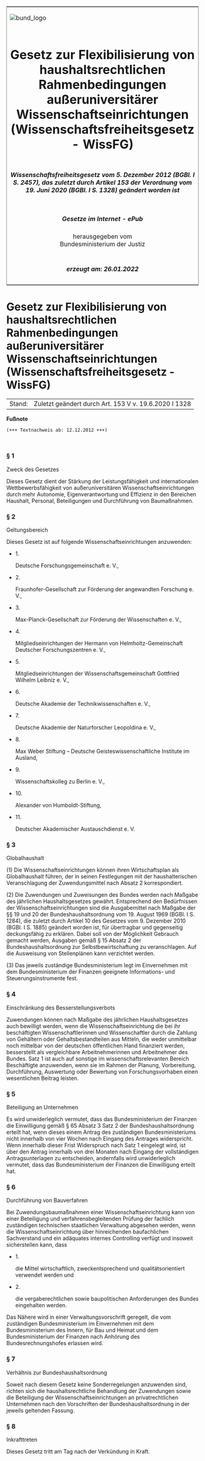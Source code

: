 <span id="DECKBLATT.html"></span>

<table border="0" frame="border" width="100%">

<tr valign="top">

<td align="left">

![bund\_logo](BfJ_2021_Web_de_de.gif)

</td>

<td align="right">

 

</td>

</tr>

<tr align="center" valign="middle">

<td colspan="2">

# Gesetz zur Flexibilisierung von haushaltsrechtlichen Rahmenbedingungen außeruniversitärer Wissenschaftseinrichtungen (Wissenschaftsfreiheitsgesetz - WissFG)

</td>

</tr>

<tr align="center" valign="middle">

<td colspan="2">

##### Wissenschaftsfreiheitsgesetz vom 5. Dezember 2012 (BGBl. I S. 2457), das zuletzt durch Artikel 153 der Verordnung vom 19. Juni 2020 (BGBl. I S. 1328) geändert worden ist

</td>

</tr>

<tr align="center" valign="middle">

<td colspan="2">

  
  

##### Gesetze im Internet - ePub  
  
herausgegeben vom  
Bundesministerium der Justiz

</td>

</tr>

<tr align="center" valign="bottom">

<td colspan="2">

  
  

##### erzeugt am: 26.01.2022

</td>

</tr>

</table>

<span id="BJNR245700012.html"></span>

# Gesetz zur Flexibilisierung von haushaltsrechtlichen Rahmenbedingungen außeruniversitärer Wissenschaftseinrichtungen (Wissenschaftsfreiheitsgesetz - WissFG)

<div>

<div class="jnhtml">

|        |                                                       |
| ------ | ----------------------------------------------------- |
| Stand: | Zuletzt geändert durch Art. 153 V v. 19.6.2020 I 1328 |

</div>

</div>

<div>

  
**Fußnote**

<div class="jnhtml">

<div>

<div class="jurAbsatz">

  

``` 
(+++ Textnachweis ab: 12.12.2012 +++)

 
```

</div>

</div>

</div>

</div>

<span id="BJNR245700012BJNE000100000.html"></span>

### § 1  
Zweck des Gesetzes

<div>

<div class="jnhtml">

<div>

<div class="jurAbsatz">

Dieses Gesetz dient der Stärkung der Leistungsfähigkeit und
internationalen Wettbewerbsfähigkeit von außeruniversitären
Wissenschaftseinrichtungen durch mehr Autonomie, Eigenverantwortung und
Effizienz in den Bereichen Haushalt, Personal, Beteiligungen und
Durchführung von Baumaßnahmen.

</div>

</div>

</div>

</div>

<span id="BJNR245700012BJNE000200000.html"></span>

### § 2  
Geltungsbereich

<div>

<div class="jnhtml">

<div>

<div class="jurAbsatz">

Dieses Gesetz ist auf folgende Wissenschaftseinrichtungen anzuwenden:

  - 1\.
    
    <div>
    
    Deutsche Forschungsgemeinschaft e. V.,
    
    </div>

  - 2\.
    
    <div>
    
    Fraunhofer-Gesellschaft zur Förderung der angewandten Forschung e.
    V.,
    
    </div>

  - 3\.
    
    <div>
    
    Max-Planck-Gesellschaft zur Förderung der Wissenschaften e. V.,
    
    </div>

  - 4\.
    
    <div>
    
    Mitgliedseinrichtungen der Hermann von Helmholtz-Gemeinschaft
    Deutscher Forschungszentren e. V.,
    
    </div>

  - 5\.
    
    <div>
    
    Mitgliedseinrichtungen der Wissenschaftsgemeinschaft Gottfried
    Wilhelm Leibniz e. V.,
    
    </div>

  - 6\.
    
    <div>
    
    Deutsche Akademie der Technikwissenschaften e. V.,
    
    </div>

  - 7\.
    
    <div>
    
    Deutsche Akademie der Naturforscher Leopoldina e. V.,
    
    </div>

  - 8\.
    
    <div>
    
    Max Weber Stiftung – Deutsche Geisteswissenschaftliche Institute im
    Ausland,
    
    </div>

  - 9\.
    
    <div>
    
    Wissenschaftskolleg zu Berlin e. V.,
    
    </div>

  - 10\.
    
    <div>
    
    Alexander von Humboldt-Stiftung,
    
    </div>

  - 11\.
    
    <div>
    
    Deutscher Akademischer Austauschdienst e. V.
    
    </div>

</div>

</div>

</div>

</div>

<span id="BJNR245700012BJNE000300000.html"></span>

### § 3  
Globalhaushalt

<div>

<div class="jnhtml">

<div>

<div class="jurAbsatz">

(1) Die Wissenschaftseinrichtungen können ihren Wirtschaftsplan als
Globalhaushalt führen, der in seinen Festlegungen mit der
haushalterischen Veranschlagung der Zuwendungsmittel nach Absatz 2
korrespondiert.

</div>

<div class="jurAbsatz">

(2) Die Zuwendungen und Zuweisungen des Bundes werden nach Maßgabe des
jährlichen Haushaltsgesetzes gewährt. Entsprechend den Bedürfnissen der
Wissenschaftseinrichtungen sind die Ausgabemittel nach Maßgabe der §§ 19
und 20 der Bundeshaushaltsordnung vom 19. August 1969 (BGBl. I S. 1284),
die zuletzt durch Artikel 10 des Gesetzes vom 9. Dezember 2010 (BGBl. I
S. 1885) geändert worden ist, für übertragbar und gegenseitig
deckungsfähig zu erklären. Dabei soll von der Möglichkeit Gebrauch
gemacht werden, Ausgaben gemäß § 15 Absatz 2 der Bundeshaushaltsordnung
zur Selbstbewirtschaftung zu veranschlagen. Auf die Ausweisung von
Stellenplänen kann verzichtet werden.

</div>

<div class="jurAbsatz">

(3) Das jeweils zuständige Bundesministerium legt im Einvernehmen mit
dem Bundesministerium der Finanzen geeignete Informations- und
Steuerungsinstrumente fest.

</div>

</div>

</div>

</div>

<span id="BJNR245700012BJNE000400000.html"></span>

### § 4  
Einschränkung des Besserstellungsverbots

<div>

<div class="jnhtml">

<div>

<div class="jurAbsatz">

Zuwendungen können nach Maßgabe des jährlichen Haushaltsgesetzes auch
bewilligt werden, wenn die Wissenschaftseinrichtung die bei ihr
beschäftigten Wissenschaftlerinnen und Wissenschaftler durch die
Zahlung von Gehältern oder Gehaltsbestandteilen aus Mitteln, die weder
unmittelbar noch mittelbar von der deutschen öffentlichen Hand
finanziert werden, besserstellt als vergleichbare Arbeitnehmerinnen und
Arbeitnehmer des Bundes. Satz 1 ist auch auf sonstige im
wissenschaftsrelevanten Bereich Beschäftigte anzuwenden, wenn sie im
Rahmen der Planung, Vorbereitung, Durchführung, Auswertung oder
Bewertung von Forschungsvorhaben einen wesentlichen Beitrag leisten.

</div>

</div>

</div>

</div>

<span id="BJNR245700012BJNE000500000.html"></span>

### § 5  
Beteiligung an Unternehmen

<div>

<div class="jnhtml">

<div>

<div class="jurAbsatz">

Es wird unwiderleglich vermutet, dass das Bundesministerium der Finanzen
die Einwilligung gemäß § 65 Absatz 3 Satz 2 der Bundeshaushaltsordnung
erteilt hat, wenn dieses einem Antrag des zuständigen Bundesministeriums
nicht innerhalb von vier Wochen nach Eingang des Antrages widerspricht.
Wenn innerhalb dieser Frist Widerspruch nach Satz 1 eingelegt wird, ist
über den Antrag innerhalb von drei Monaten nach Eingang der
vollständigen Antragsunterlagen zu entscheiden, andernfalls wird
unwiderleglich vermutet, dass das Bundesministerium der Finanzen die
Einwilligung erteilt hat.

</div>

</div>

</div>

</div>

<span id="BJNR245700012BJNE000602311.html"></span>

### § 6  
Durchführung von Bauverfahren

<div>

<div class="jnhtml">

<div>

<div class="jurAbsatz">

Bei Zuwendungsbaumaßnahmen einer Wissenschaftseinrichtung kann von einer
Beteiligung und verfahrensbegleitenden Prüfung der fachlich zuständigen
technischen staatlichen Verwaltung abgesehen werden, wenn die
Wissenschaftseinrichtung über hinreichenden baufachlichen Sachverstand
und ein adäquates internes Controlling verfügt und insoweit
sicherstellen kann, dass

  - 1\.
    
    <div style="">
    
    die Mittel wirtschaftlich, zweckentsprechend und qualitätsorientiert
    verwendet werden und
    
    </div>

  - 2\.
    
    <div style="">
    
    die vergaberechtlichen sowie baupolitischen Anforderungen des Bundes
    eingehalten werden.
    
    </div>

Das Nähere wird in einer Verwaltungsvorschrift geregelt, die vom
zuständigen Bundesministerium im Einvernehmen mit dem Bundesministerium
des Innern, für Bau und Heimat und dem Bundesministerium der Finanzen
nach Anhörung des Bundesrechnungshofes erlassen wird.

</div>

</div>

</div>

</div>

<span id="BJNR245700012BJNE000700000.html"></span>

### § 7  
Verhältnis zur Bundeshaushaltsordnung

<div>

<div class="jnhtml">

<div>

<div class="jurAbsatz">

Soweit nach diesem Gesetz keine Sonderregelungen anzuwenden sind,
richten sich die haushaltsrechtliche Behandlung der Zuwendungen sowie
die Beteiligung der Wissenschaftseinrichtungen an privatrechtlichen
Unternehmen nach den Vorschriften der Bundeshaushaltsordnung in der
jeweils geltenden Fassung.

</div>

</div>

</div>

</div>

<span id="BJNR245700012BJNE000800000.html"></span>

### § 8  
Inkrafttreten

<div>

<div class="jnhtml">

<div>

<div class="jurAbsatz">

Dieses Gesetz tritt am Tag nach der Verkündung in Kraft.

</div>

</div>

</div>

</div>

